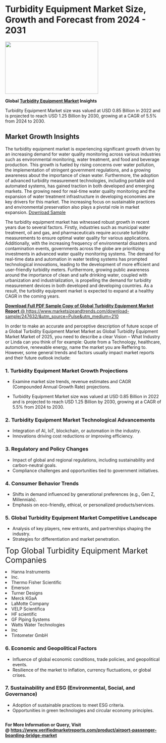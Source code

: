 <H1>Turbidity Equipment Market Size, Growth and Forecast from 2024 - 2031</H1><img class="aligncenter size-medium wp-image-584254" src="https://thirdeyenews.in/wp-content/uploads/2024/09/Global-Market-Research-300x168.jpeg" alt="" width="300" height="168" /><p><strong>Global&nbsp;<a href="https://www.marketsizeandtrends.com/download-sample/247632/&amp;utm_source=Pulse&amp;utm_medium=210">Turbidity Equipment Market</a> Insights</strong></p><p>Turbidity Equipment Market size was valued at USD 0.85 Billion in 2022 and is projected to reach USD 1.25 Billion by 2030, growing at a CAGR of 5.5% from 2024 to 2030.</p><p><h2>Market Growth Insights</h2> <p>The turbidity equipment market is experiencing significant growth driven by an increasing demand for water quality monitoring across various industries such as environmental monitoring, water treatment, and food and beverage production. This growth is fueled by rising concerns over water pollution, the implementation of stringent government regulations, and a growing awareness about the importance of clean water. Furthermore, the adoption of advanced turbidity measurement technologies, including portable and automated systems, has gained traction in both developed and emerging markets. The growing need for real-time water quality monitoring and the expansion of water treatment infrastructure in developing economies are key drivers for this market. The increasing focus on sustainable practices and environmental preservation also plays a pivotal role in market expansion. <a href="#">Download Sample</a></p> <p>The turbidity equipment market has witnessed robust growth in recent years due to several factors. Firstly, industries such as municipal water treatment, oil and gas, and pharmaceuticals require accurate turbidity measurements to ensure optimal water quality for various applications. Additionally, with the increasing frequency of environmental disasters and contamination events, governments across the globe are prioritizing investments in advanced water quality monitoring systems. The demand for real-time data and automation in water testing systems has prompted technological innovations, leading to the development of more efficient and user-friendly turbidity meters. Furthermore, growing public awareness around the importance of clean and safe drinking water, coupled with urbanization and industrialization, is propelling the demand for turbidity measurement devices in both developed and developing countries. As a result, the turbidity equipment market is expected to expand at a healthy CAGR in the coming years. <a href="#"></p><p><span class=""><strong>Download Full PDF Sample Copy of Global Turbidity Equipment Market Report</strong> @ <a href="https://www.marketsizeandtrends.com/download-sample/247632/&amp;utm_source=Pulse&amp;utm_medium=210" target="_blank">https://www.marketsizeandtrends.com/download-sample/247632/&amp;utm_source=Pulse&amp;utm_medium=210</a></span></p><p>In order to make an accurate and perceptive description of future scope of a Global&nbsp;Turbidity Equipment Market Market as Global&nbsp;Turbidity Equipment Market Market of 2025, you need to describe a clear Vision &ndash; What Industry or Linda can you think of for example: Quote from a Technology, healthcare, automotive, renewable energy, name the market you are Reffering to. However, some general trends and factors usually impact market reports and their future outlook include:</p><h3>1.&nbsp;<strong>Turbidity Equipment Market Growth Projections</strong></h3><ul><li>Examine market size trends, revenue estimates and CAGR (Compounded Annual Growth Rate) projections.</li><li><p>Turbidity Equipment Market size was valued at USD 0.85 Billion in 2022 and is projected to reach USD 1.25 Billion by 2030, growing at a CAGR of 5.5% from 2024 to 2030.</p></li></ul><h3>2.&nbsp;<strong>Turbidity Equipment Market Technological Advancements</strong></h3><ul><li>Integration of AI, IoT, blockchain, or automation in the industry.</li><li>Innovations driving cost reductions or improving efficiency.</li></ul><h3>3.&nbsp;<strong>Regulatory and Policy Changes</strong></h3><ul><li>Impact of global and regional regulations, including sustainability and carbon-neutral goals.</li><li>Compliance challenges and opportunities tied to government initiatives.</li></ul><h3>4.&nbsp;<strong>Consumer Behavior Trends</strong></h3><ul><li>Shifts in demand influenced by generational preferences (e.g., Gen Z, Millennials).</li><li>Emphasis on eco-friendly, ethical, or personalized products/services.</li></ul><h3>5.&nbsp;<strong>Global Turbidity Equipment Market Competitive Landscape</strong></h3><ul><li>Analysis of key players, new entrants, and partnerships shaping the industry.</li><li>Strategies for differentiation and market penetration.</li></ul><p data-pm-slice="1 1 []"><span style="color: inherit; font-family: inherit; font-size: 25px;">Top Global Turbidity Equipment Market Companies</span></p><div class="" data-test-id=""><p><li>Hanna Instruments</li><li> Inc.</li><li> Thermo Fisher Scientific</li><li> Emerson</li><li> Turner Designs</li><li> Merck KGaA</li><li> LaMotte Company</li><li> VELP Scientifica</li><li> HF scientific</li><li> GF Piping Systems</li><li> Watts Water Technologies</li><li> Inc</li><li> Tintometer GmbH</li></p></div><h3>6.&nbsp;<strong>Economic and Geopolitical Factors</strong></h3><ul><li>Influence of global economic conditions, trade policies, and geopolitical events.</li><li>Resilience of the market to inflation, currency fluctuations, or global crises.</li></ul><h3>7.&nbsp;<strong>Sustainability and ESG (Environmental, Social, and Governance)</strong></h3><ul><li>Adoption of sustainable practices to meet ESG criteria.</li><li>Opportunities in green technologies and circular economy principles.</li></ul><h2><strong style="font-size: 14px;">For More Information or Query, Visit @&nbsp;</strong><a style="background-color: #ffffff; font-size: 14px;" href="https://www.marketsizeandtrends.com/report/turbidity-equipment-market/" target="_blank">https://www.verifiedmarketreports.com/product/airport-passenger-boarding-bridge-market</a></h2>
